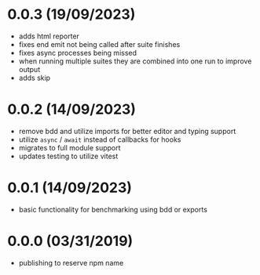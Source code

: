# 0.0.3 (19/09/2023)

- adds html reporter
- fixes end emit not being called after suite finishes
- fixes async processes being missed
- when running multiple suites they are combined into one run to improve output
- adds skip

# 0.0.2 (14/09/2023)

- remove bdd and utilize imports for better editor and typing support
- utilize `async` / `await` instead of callbacks for hooks
- migrates to full module support
- updates testing to utilize vitest

# 0.0.1 (14/09/2023)

- basic functionality for benchmarking using bdd or exports

# 0.0.0 (03/31/2019)

- publishing to reserve npm name
